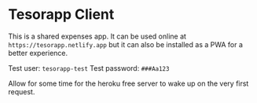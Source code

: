 # Tesorapp Client

This is a shared expenses app.
It can be used online at `https://tesorapp.netlify.app` but it can also be installed as a PWA for a better experience.

Test user: `tesorapp-test`
Test password: `###Aa123`

Allow for some time for the heroku free server to wake up on the very first request.